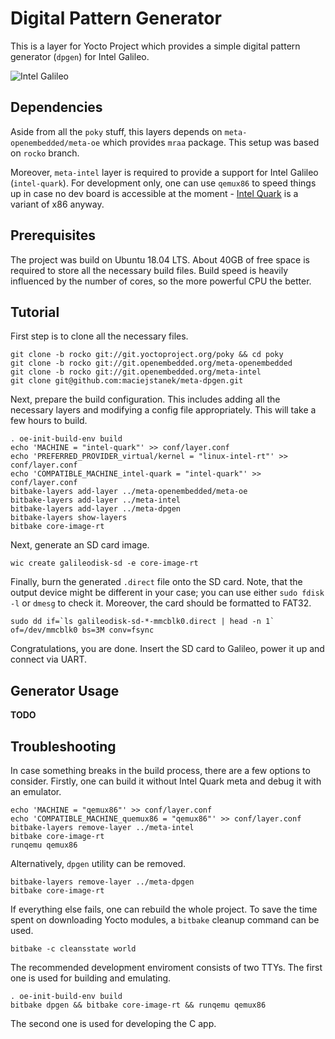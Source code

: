 Digital Pattern Generator
=========================

This is a layer for Yocto Project which provides a simple digital pattern
generator (`dpgen`) for Intel Galileo.

![Intel Galileo](https://upload.wikimedia.org/wikipedia/commons/thumb/f/f8/IntelGalileoGen2.png/320px-IntelGalileoGen2.png)

Dependencies
------------

Aside from all the `poky` stuff, this layers depends on
`meta-openembedded/meta-oe` which provides `mraa` package. This setup was based
on `rocko` branch.

Moreover, `meta-intel` layer is required to provide a support for Intel Galileo
(`intel-quark`). For development only, one can use `qemux86` to speed things up
in case no dev board is accessible at the moment - [Intel Quark][1] is
a variant of x86 anyway.

Prerequisites
-------------

The project was build on Ubuntu 18.04 LTS. About 40GB of free space is required
to store all the necessary build files. Build speed is heavily influenced by
the number of cores, so the more powerful CPU the better.

Tutorial
--------

First step is to clone all the necessary files.
```
git clone -b rocko git://git.yoctoproject.org/poky && cd poky
git clone -b rocko git://git.openembedded.org/meta-openembedded
git clone -b rocko git://git.openembedded.org/meta-intel
git clone git@github.com:maciejstanek/meta-dpgen.git
```

Next, prepare the build configuration. This includes adding all the necessary
layers and modifying a config file appropriately. This will take a few hours to
build.
```
. oe-init-build-env build
echo 'MACHINE = "intel-quark"' >> conf/layer.conf
echo 'PREFERRED_PROVIDER_virtual/kernel = "linux-intel-rt"' >> conf/layer.conf
echo 'COMPATIBLE_MACHINE_intel-quark = "intel-quark"' >> conf/layer.conf
bitbake-layers add-layer ../meta-openembedded/meta-oe
bitbake-layers add-layer ../meta-intel
bitbake-layers add-layer ../meta-dpgen
bitbake-layers show-layers
bitbake core-image-rt
```

Next, generate an SD card image.
```
wic create galileodisk-sd -e core-image-rt
```

Finally, burn the generated `.direct` file onto the SD card. Note, that the
output device might be different in your case; you can use either
`sudo fdisk -l` or `dmesg` to check it. Moreover, the card should be formatted
to FAT32.
```
sudo dd if=`ls galileodisk-sd-*-mmcblk0.direct | head -n 1` of=/dev/mmcblk0 bs=3M conv=fsync
```

Congratulations, you are done. Insert the SD card to Galileo, power it up and
connect via UART.

Generator Usage
---------------

**TODO**

Troubleshooting
---------------

In case something breaks in the build process, there are a few options to
consider. Firstly, one can build it without Intel Quark meta and debug it with
an emulator.
```
echo 'MACHINE = "qemux86"' >> conf/layer.conf
echo 'COMPATIBLE_MACHINE_quemux86 = "qemux86"' >> conf/layer.conf
bitbake-layers remove-layer ../meta-intel
bitbake core-image-rt
runqemu qemux86
```

Alternatively, `dpgen` utility can be removed.
```
bitbake-layers remove-layer ../meta-dpgen
bitbake core-image-rt
```

If everything else fails, one can rebuild the whole project. To save the time
spent on downloading Yocto modules, a `bitbake` cleanup command can be used.
```
bitbake -c cleansstate world
```

The recommended development enviroment consists of two TTYs. The first one is
used for building and emulating.
```
. oe-init-build-env build
bitbake dpgen && bitbake core-image-rt && runqemu qemux86
```
The second one is used for developing the C app.

[1]: https://en.wikipedia.org/wiki/Intel_Quark
